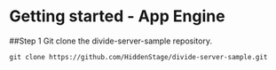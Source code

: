 Getting started - App Engine
===========
##Step 1
Git clone the divide-server-sample repository.
```
git clone https://github.com/HiddenStage/divide-server-sample.git
```
